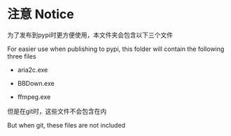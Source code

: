 # 注意 Notice

为了发布到pypi时更方便使用，本文件夹会包含以下三个文件

For easier use when publishing to pypi, this folder will contain the following three files

- aria2c.exe

- BBDown.exe

- ffmpeg.exe

但是在git时，这些文件不会包含在内

But when git, these files are not included

